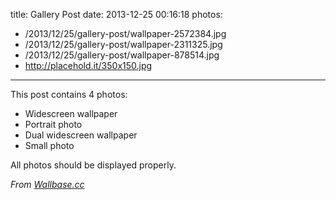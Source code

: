 title: Gallery Post
date: 2013-12-25 00:16:18
photos:
- /2013/12/25/gallery-post/wallpaper-2572384.jpg
- /2013/12/25/gallery-post/wallpaper-2311325.jpg
- /2013/12/25/gallery-post/wallpaper-878514.jpg
- http://placehold.it/350x150.jpg
---

This post contains 4 photos:

- Widescreen wallpaper
- Portrait photo
- Dual widescreen wallpaper
- Small photo

All photos should be displayed properly.

*From [Wallbase.cc](http://wallbase.cc)*
